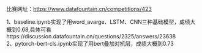比赛网址：https://www.datafountain.cn/competitions/423

1、baseline.ipynb实现了用word_avarge、LSTM、CNN三种基础模型，成绩大概到0.68,具体可看https://discussion.datafountain.cn/questions/2325/answers/23638  
2、pytorch-bert-cls.ipynb实现了用bert叠加对抗层，成绩大概到0.73

